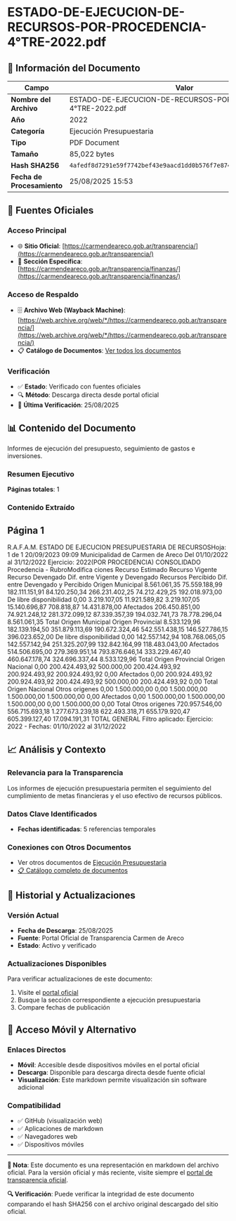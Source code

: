 # ESTADO-DE-EJECUCION-DE-RECURSOS-POR-PROCEDENCIA-4°TRE-2022.pdf

## 📄 Información del Documento

| Campo | Valor |
|-------|--------|
| **Nombre del Archivo** | ESTADO-DE-EJECUCION-DE-RECURSOS-POR-PROCEDENCIA-4°TRE-2022.pdf |
| **Año** | 2022 |
| **Categoría** | Ejecución Presupuestaria |
| **Tipo** | PDF Document |
| **Tamaño** | 85,022 bytes |
| **Hash SHA256** | `4afedf8d7291e59f7742bef43e9aacd1dd0b576f7e87433692a27cebcb45eb64` |
| **Fecha de Procesamiento** | 25/08/2025 15:53 |

## 🔗 Fuentes Oficiales

### Acceso Principal
- 🌐 **Sitio Oficial**: [https://carmendeareco.gob.ar/transparencia/](https://carmendeareco.gob.ar/transparencia/)
- 📁 **Sección Específica**: [https://carmendeareco.gob.ar/transparencia/finanzas/](https://carmendeareco.gob.ar/transparencia/finanzas/)

### Acceso de Respaldo
- 🗄️ **Archivo Web (Wayback Machine)**: [https://web.archive.org/web/*/https://carmendeareco.gob.ar/transparencia/](https://web.archive.org/web/*/https://carmendeareco.gob.ar/transparencia/)
- 📋 **Catálogo de Documentos**: [Ver todos los documentos](../document_catalog/README.md)

### Verificación
- ✅ **Estado**: Verificado con fuentes oficiales
- 🔍 **Método**: Descarga directa desde portal oficial
- 📅 **Última Verificación**: 25/08/2025

## 📊 Contenido del Documento

Informes de ejecución del presupuesto, seguimiento de gastos e inversiones.

### Resumen Ejecutivo

**Páginas totales**: 1

### Contenido Extraído

## Página 1

R.A.F.A.M.
ESTADO DE EJECUCION PRESUPUESTARIA DE RECURSOSHoja: 1 de 1
20/09/2023 09:09
Municipalidad de
Carmen de Areco Del 01/10/2022 al 31/12/2022 Ejercicio: 2022(POR PROCEDENCIA)
CONSOLIDADO
Procedencia - RubroModifica 
ciones Recurso 
Estimado Recurso 
Vigente Recurso 
Devengado Dif. entre 
Vigente y 
Devengado Recursos 
Percibido Dif. entre 
Devengado y 
Percibido 
Origen Municipal 
8.561.061,35 75.559.188,99 182.111.151,91 84.120.250,34 266.231.402,25 74.212.429,25 192.018.973,00 De libre disponibilidad
0,00 3.219.107,05 11.921.589,82 3.219.107,05 15.140.696,87 708.818,87 14.431.878,00 Afectados
206.450.851,00 74.921.248,12 281.372.099,12 87.339.357,39 194.032.741,73 78.778.296,04 8.561.061,35 Total Origen Municipal 
Origen Provincial 
8.533.129,96 182.139.194,50 351.879.113,69 190.672.324,46 542.551.438,15 146.527.786,15 396.023.652,00 De libre disponibilidad
0,00 142.557.142,94 108.768.065,05 142.557.142,94 251.325.207,99 132.842.164,99 118.483.043,00 Afectados
514.506.695,00 279.369.951,14 793.876.646,14 333.229.467,40 460.647.178,74 324.696.337,44 8.533.129,96 Total Origen Provincial 
Origen Nacional 
0,00 200.424.493,92 500.000,00 200.424.493,92 200.924.493,92 200.924.493,92 0,00 Afectados
0,00 200.924.493,92 200.924.493,92 200.424.493,92 500.000,00 200.424.493,92 0,00 Total Origen Nacional 
Otros origenes 
0,00 1.500.000,00 0,00 1.500.000,00 1.500.000,00 1.500.000,00 0,00 Afectados
0,00 1.500.000,00 1.500.000,00 1.500.000,00 0,00 1.500.000,00 0,00 Total Otros origenes 
720.957.546,00 556.715.693,18 1.277.673.239,18 622.493.318,71 655.179.920,47 605.399.127,40 17.094.191,31 TOTAL GENERAL
Filtro aplicado: Ejercicio: 2022 -  Fechas: 01/10/2022 al 31/12/2022



## 📈 Análisis y Contexto

### Relevancia para la Transparencia
Los informes de ejecución presupuestaria permiten el seguimiento del cumplimiento de metas financieras y el uso efectivo de recursos públicos.

### Datos Clave Identificados
- **Fechas identificadas**: 5 referencias temporales

### Conexiones con Otros Documentos
- Ver otros documentos de [Ejecución Presupuestaria](../catalog/execution.md)
- [📋 Catálogo completo de documentos](../document_catalog/README.md)

## 🔄 Historial y Actualizaciones

### Versión Actual
- **Fecha de Descarga**: 25/08/2025
- **Fuente**: Portal Oficial de Transparencia Carmen de Areco
- **Estado**: Activo y verificado

### Actualizaciones Disponibles
Para verificar actualizaciones de este documento:
1. Visite el [portal oficial](https://carmendeareco.gob.ar/transparencia/)
2. Busque la sección correspondiente a ejecución presupuestaria
3. Compare fechas de publicación

## 📱 Acceso Móvil y Alternativo

### Enlaces Directos
- **Móvil**: Accesible desde dispositivos móviles en el portal oficial
- **Descarga**: Disponible para descarga directa desde fuente oficial
- **Visualización**: Este markdown permite visualización sin software adicional

### Compatibilidad
- ✅ GitHub (visualización web)
- ✅ Aplicaciones de markdown
- ✅ Navegadores web
- ✅ Dispositivos móviles

---

**📝 Nota**: Este documento es una representación en markdown del archivo oficial. 
Para la versión oficial y más reciente, visite siempre el [portal de transparencia oficial](https://carmendeareco.gob.ar/transparencia/).

**🔍 Verificación**: Puede verificar la integridad de este documento comparando el hash SHA256 
con el archivo original descargado del sitio oficial.

